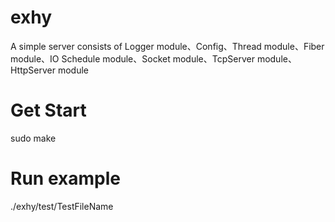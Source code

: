 # exhy
A simple server consists of Logger module、Config、Thread module、Fiber module、IO Schedule module、Socket module、TcpServer module、HttpServer module
# Get Start
sudo make
# Run example
./exhy/test/TestFileName
